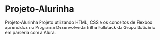 # Projeto-Alurinha
Projeto-Alurinha Projeto utilizando HTML, CSS e os conceitos de Flexbox aprendidos no Programa Desenvolve da trilha Fullstack do Grupo Boticário em parceria com a Alura.

